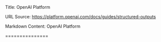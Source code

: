Title: OpenAI Platform

URL Source: https://platform.openai.com/docs/guides/structured-outputs

Markdown Content:
OpenAI Platform

===============
